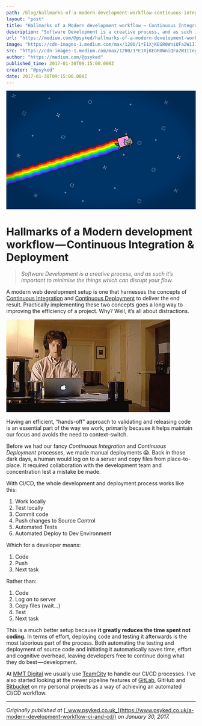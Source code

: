 ```yaml
---
path: /blog/hallmarks-of-a-modern-development-workflow-continuous-integration-deployment-811b2545be39/
layout: "post"
title: "Hallmarks of a Modern development workflow — Continuous Integration & Deployment"
description: "Software Development is a creative process, and as such it’s important to minimise the things which can disrupt your flow."
url: "https://medium.com/@psyked/hallmarks-of-a-modern-development-workflow-continuous-integration-deployment-811b2545be39"
image: "https://cdn-images-1.medium.com/max/1200/1*E1XjKEGR0WniQFa2W1IIeg.jpeg"
src: "https://cdn-images-1.medium.com/max/1200/1*E1XjKEGR0WniQFa2W1IIeg.jpeg"
author: "https://medium.com/@psyked"
published_time: 2017-01-30T09:15:00.000Z
creator: "@psyked"
date: 2017-01-30T09:15:00.000Z
---
```


![](1*E1XjKEGR0WniQFa2W1IIeg.jpeg)

# Hallmarks of a Modern development workflow — Continuous Integration & Deployment

> _Software Development is a creative process, and as such it’s important to minimise the things which can disrupt your flow._

A modern web development setup is one that harnesses the concepts of [Continuous Integration](https://www.thoughtworks.com/continuous-integration) and [Continuous Deployment](https://www.agilealliance.org/glossary/continuous-deployment/) to deliver the end result. Practically implementing these two concepts goes a long way to improving the efficiency of a project. Why? Well, it’s all about distractions.

![](0*l3g-jcefVme6mQjx.gif)

Having an efficient, “hands-off” approach to validating and releasing code is an essential part of the way we work, primarily because it helps maintain our focus and avoids the need to context-switch.

Before we had our fancy _Continuous Integration_ and _Continuous Deployment_ processes, we made manual deployments 😱. Back in those dark days, a human would log on to a server and copy files from place-to-place. It required collaboration with the development team and concentration lest a mistake be made.

With CI/CD, the whole development and deployment process works like this:

1.  Work locally
2.  Test locally
3.  Commit code
4.  Push changes to Source Control
5.  Automated Tests
6.  Automated Deploy to Dev Environment

Which for a developer means:

1.  Code
2.  Push
3.  Next task

Rather than:

1.  Code
2.  Log on to server
3.  Copy files (wait…)
4.  Test
5.  Next task

This is a much better setup because **it greatly reduces the time spent not coding.** In terms of effort, deploying code and testing it afterwards is the most laborious part of the process. Both automating the testing and deployment of source code and initiating it automatically saves time, effort and cognitive overhead, leaving developers free to continue doing what they do best — development.

At [MMT Digital](https://www.mmtdigital.co.uk/) we usually use [TeamCity](https://www.jetbrains.com/teamcity/) to handle our CI/CD processes. I’ve also started looking at the newer pipeline features of [GitLab](https://docs.gitlab.com/ee/ci/pipelines.html), GitHub and [Bitbucket](https://bitbucket.org/product/features/pipelines) on my personal projects as a way of achieving an automated CI/CD workflow.

---

_Originally published at_ [_www.psyked.co.uk_](https://www.psyked.co.uk/a-modern-development-workflow-ci-and-cd/) _on January 30, 2017._